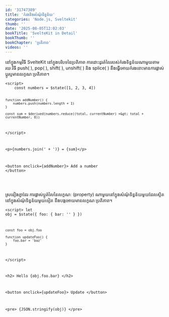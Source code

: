 ```yaml
---
id: '31747389'
title: 'កំរង​និង​សំណុំ​ទិន្នន័យ'
categories: 'Node.js, Sveltekit'
thumb: ''
date: '2025-08-05T12:02:03'
bookTitle: 'SvelteKit in Detail'
bookThumb: ''
bookChapter: 'ប្រតិភាព'
videos: ''
---
```

<p>នៅ​ក្នុង​កម្មវិធី SvelteKit នៅ​ក្នុង​បរិបទ​នៃ​ប្រតិភាព ការដោះដូរតំលៃ​របស់​កំរង​ទិន្នន័យ​ណា​មួយតាម​រយៈ​វិធី push( ), pop( ), shift( ), unshift( ) និង splice( ) នឹង​​ធ្វើ​អោយ​កំរង​នោះ​មាន​ការផ្លាស់​ប្តូរ​ឬ​មាន​លក្ខណៈ​ប្រតិភាព​​។</p><pre><code class="svelte">&lt;script&gt;
    const numbers = $state([1, 2, 3, 4])
 
    function addNumber() {
        numbers.push(numbers.length + 1)
    }
    
    const sum = $derived(numbers.reduce((total, currentNumber) =&gt; total + currentNumber, 0))
&lt;/script&gt;
 
&lt;p&gt;{numbers.join(' + ')} = {sum}&lt;/p&gt;
 
&lt;button onclick={addNumber}&gt;
	Add a number
&lt;/button&gt;</code></pre><p>&nbsp;</p><p>ស្រដៀង​គ្នា​ដែរ ការផ្លាស់​ប្តូតំលៃនៃ​លក្ខណៈ (property) ណា​មួយ​នៅ​ក្នុង​សំណុំ​ទិន្នន័យ​មួយដែល​ស្ថិត​នៅ​ក្នុង​សំណុំ​ទិន្នន័យ​មួយ​ទៀត នឹង​បង្ក​អោយ​មាន​លក្ខណៈ​ប្រតិភាព​​។</p><pre><code class="svelte">&lt;script&gt;
    let obj = $state({
        foo: { bar: '' }
    })
	
    const foo = obj.foo
	
    function updateFoo() {
        foo.bar = 'baz'
    }
&lt;/script&gt;
 
&lt;h2&gt;
    Hello {obj.foo.bar}
&lt;/h2&gt;
 
&lt;button onclick={updateFoo}&gt;
    Update
&lt;/button&gt;
 
&lt;pre&gt;
    {JSON.stringify(obj)}
&lt;/pre&gt;</code></pre>